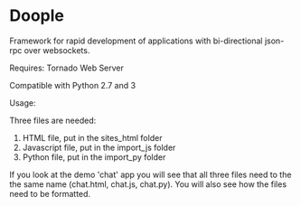 Doople
=============

Framework for rapid development of applications with bi-directional json-rpc over websockets.

Requires: Tornado Web Server

Compatible with Python 2.7 and 3


Usage:

Three files are needed:

1. HTML file, put in the sites_html folder
2. Javascript file, put in the import_js folder
3. Python file, put in the import_py folder

If you look at the demo 'chat' app you will see that all three files need to the the same name (chat.html, chat.js, chat.py). You will also see how the files need to be formatted.
